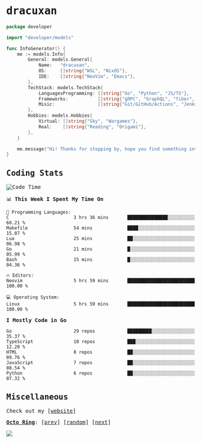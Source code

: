 <!-- Banner -->
<!--
<img src="https://i.imgur.com/mz4ym1F.png" style="max-height:550px"/>
-->


<samp>
	
<!-- Coded Intro -->
	
# dracuxan

```go
package developer

import "developer/models"

func InfoGenerator() {
	me := models.Info{
		General: models.General{
			Name:   "dracuxan",
			OS:     []string{"WSL", "NixOS"},
			IDE:    []string{"NeoVim", "Emacs"},
		},
		TechStack: models.TechStack{
			LanguagesProgramming: []string{"Go", "Python", "JS/TS"},
			Frameworks: 	      []string{"gRPC", "GraphQL", "fiber", "flask", "React.js", "Next.js"},
			Misic:                []string{"Git/GitHub/Actions", "Jenkins", "Docker"},
		},
		Hobbies: models.Hobbies{
			Virtual: []string{"Sky", "Wargames"},
			Real:    []string{"Reading", "Origami"},
		},		
	}

	me.message("Hi! Thanks for stopping by, hope you find something interesting!") 
}
```

## Coding Stats


<!--START_SECTION:waka-->
![Code Time](http://img.shields.io/badge/Code%20Time-365%20hrs%206%20mins-blue)

📊 **This Week I Spent My Time On** 

```text
💬 Programming Languages: 
C                        3 hrs 36 mins       ███████████████░░░░░░░░░░   60.21 % 
Makefile                 54 mins             ████░░░░░░░░░░░░░░░░░░░░░   15.07 % 
Lua                      25 mins             ██░░░░░░░░░░░░░░░░░░░░░░░   06.98 % 
Go                       21 mins             █░░░░░░░░░░░░░░░░░░░░░░░░   05.99 % 
Bash                     15 mins             █░░░░░░░░░░░░░░░░░░░░░░░░   04.36 % 

🔥 Editors: 
Neovim                   5 hrs 59 mins       █████████████████████████   100.00 % 

💻 Operating System: 
Linux                    5 hrs 59 mins       █████████████████████████   100.00 % 
```

**I Mostly Code in Go** 

```text
Go                       29 repos            █████████░░░░░░░░░░░░░░░░   35.37 % 
TypeScript               10 repos            ███░░░░░░░░░░░░░░░░░░░░░░   12.20 % 
HTML                     8 repos             ██░░░░░░░░░░░░░░░░░░░░░░░   09.76 % 
JavaScript               7 repos             ██░░░░░░░░░░░░░░░░░░░░░░░   08.54 % 
Python                   6 repos             ██░░░░░░░░░░░░░░░░░░░░░░░   07.32 % 
```




<!--END_SECTION:waka-->

## Miscellaneous

Check out my [[website](https://bynisarg.in/)]

[**Octo Ring**](https://octo-ring.com/):
[[prev](https://octo-ring.com/p/dracuxan/prev)]  [[random](https://octo-ring.com/p/dracuxan/random)]  [[next](https://octo-ring.com/p/dracuxan/next)]

![](https://komarev.com/ghpvc/?username=dracuxan&style=flat-square)

</samp>
